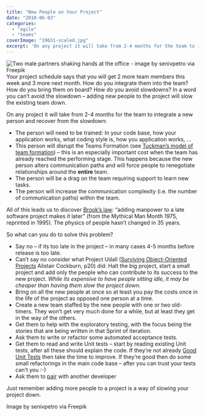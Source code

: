 ```yaml
---
title: "New People on Your Project"
date: "2010-06-03"
categories: 
  - "agile"
  - "teams"
coverImage: "19631-scaled.jpg"
excerpt: 'On any project it will take from 2-4 months for the team to integrate a new person and'
---
```


![Two male partners shaking hands at the office - image by senivpetro via Freepik](src/content/blog/new-people-on-your-project/images/19631-1024x683.jpg)Your project schedule says that you will get 2 more team members this week and 3 more next month. How do you integrate them into the team? How do you bring them on board? How do you avoid slowdowns? In a word you can’t avoid the slowdown – adding new people to the project will slow the existing team down.

On any project it will take from 2-4 months for the team to integrate a new person and recover from the slowdown:

- The person will need to be trained: In your code base, how your application works, what coding style is, how you application works, …
- This person will disrupt the Teams Formation (see [Tuckman’s model of team formation](external:https://en.wikipedia.org/wiki/Tuckman%27s_stages_of_group_development)) – this is an especially important cost when the team has already reached the performing stage. This happens because the new person alters communication paths and will force people to renegotiate relationships around the **entire** team.
- The person will be a drag on the team requiring support to learn new tasks.
- The person will increase the communication complexity (i.e. the number of communication paths) within the team.

All of this leads us to discover [Brook’s law](external:https://en.wikipedia.org/wiki/Brooks's_law): “adding manpower to a late software project makes it later” (from the Mythical Man Month 1975, reprinted in 1995). The physics of people hasn’t changed in 35 years.

So what can you do to solve this problem?

- Say no – if its too late in the project – in many cases 4-5 months before release is too late.
- Can’t say no consider what Project Udall ([Surviving Object-Oriented Projects](external:https://www.amazon.com/gp/product/0201498340/&tag=notesfromatoo-20) Alistair Cockburn, p20) did: Halt the big project, start a small project and add only the people who can contribute to its success to the new project. _While its expensive to have people sitting idle, it may be cheaper than having them slow the project down._
- Bring on all the new people at once so at least you pay the costs once in the life of the project as opposed one person at a time.
- Create a new team staffed by the new people with one or two old-timers. They won’t get very much done for a while, but at least they get in the way of the others.
- Get them to help with the exploratory testing, with the focus being the stories that are being written in that Sprint of iteration.
- Ask them to write or refactor some automated acceptance tests.
- Get them to read and write Unit tests – start by reading existing Unit tests, after all these should explain the code. If they’re not already [Good Unit Tests](external:https://www.infoq.com/news/2009/07/Better-Unit-Tests/) then take the time to improve. If they’re good then do some small refactorings in the main code base – after you can trust your tests can’t you :-)
- Ask them to [pair](/blog/pair-programmin) with another developer

Just remember adding more people to a project is a way of slowing your project down.

Image by senivpetro via Freepik
